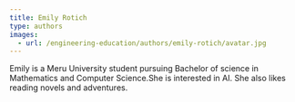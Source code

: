 ```yaml
---
title: Emily Rotich
type: authors
images:
  - url: /engineering-education/authors/emily-rotich/avatar.jpg 
---
```

Emily is a Meru University student pursuing Bachelor of science in Mathematics and Computer Science.She is interested in AI. She also likes reading novels and adventures.  